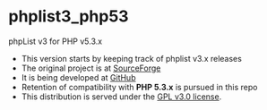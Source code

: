 # phplist3_php53
phpList v3 for PHP v5.3.x

* This version starts by keeping track of phplist v3.x releases
* The original project is at [SourceForge](https://sourceforge.net/projects/phplist/)
* It is being developed at [GitHub](https://github.com/phpList/phplist3)
* Retention of compatibility with **PHP 5.3.x** is pursued in this repo
* This distribution is served under the [GPL v3.0 license](https://www.gnu.org/licenses/gpl-3.0-standalone.html).
